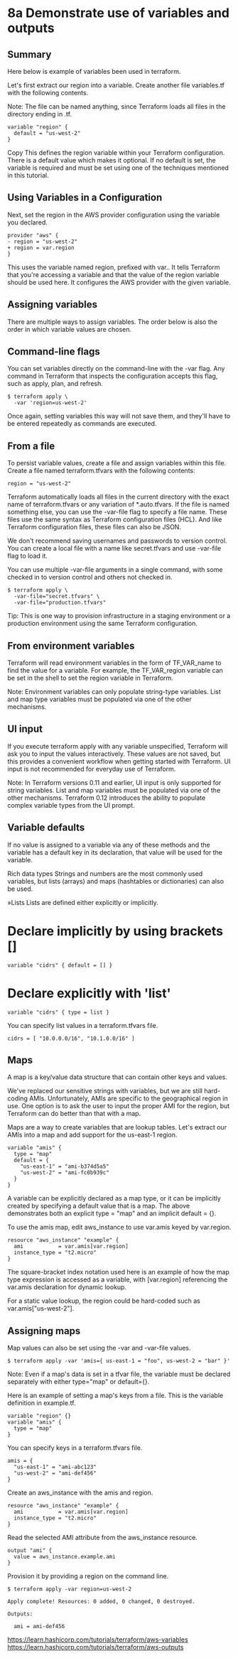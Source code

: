 # 8a Demonstrate use of variables and outputs

## Summary

Here below is example of variables been used in terraform.

Let's first extract our region into a variable. Create another file variables.tf with the following contents.

Note: The file can be named anything, since Terraform loads all files in the directory ending in .tf.

```
variable "region" {
  default = "us-west-2"
}
```

Copy
This defines the region variable within your Terraform configuration. There is a default value which makes it optional. If no default is set, the variable is required and must be set using one of the techniques mentioned in this tutorial.

## Using Variables in a Configuration

Next, set the region in the AWS provider configuration using the variable you declared.

```
provider "aws" {
- region = "us-west-2"
+ region = var.region
}
```
This uses the variable named region, prefixed with var.. It tells Terraform that you're accessing a variable and that the value of the region variable should be used here. It configures the AWS provider with the given variable.

## Assigning variables

There are multiple ways to assign variables. The order below is also the order in which variable values are chosen.

## Command-line flags

You can set variables directly on the command-line with the -var flag. Any command in Terraform that inspects the configuration accepts this flag, such as apply, plan, and refresh.

```
$ terraform apply \
  -var 'region=us-west-2'
```

Once again, setting variables this way will not save them, and they'll have to be entered repeatedly as commands are executed.

## From a file

To persist variable values, create a file and assign variables within this file. Create a file named terraform.tfvars with the following contents:

```
region = "us-west-2"
```

Terraform automatically loads all files in the current directory with the exact name of terraform.tfvars or any variation of *.auto.tfvars. If the file is named something else, you can use the -var-file flag to specify a file name. These files use the same syntax as Terraform configuration files (HCL). And like Terraform configuration files, these files can also be JSON.

We don't recommend saving usernames and passwords to version control. You can create a local file with a name like secret.tfvars and use -var-file flag to load it.

You can use multiple -var-file arguments in a single command, with some checked in to version control and others not checked in.

```
$ terraform apply \
  -var-file="secret.tfvars" \
  -var-file="production.tfvars"
```

Tip: This is one way to provision infrastructure in a staging environment or a production environment using the same Terraform configuration.

## From environment variables

Terraform will read environment variables in the form of TF_VAR_name to find the value for a variable. For example, the TF_VAR_region variable can be set in the shell to set the region variable in Terraform.

Note: Environment variables can only populate string-type variables. List and map type variables must be populated via one of the other mechanisms.

## UI input

If you execute terraform apply with any variable unspecified, Terraform will ask you to input the values interactively. These values are not saved, but this provides a convenient workflow when getting started with Terraform. UI input is not recommended for everyday use of Terraform.

Note: In Terraform versions 0.11 and earlier, UI input is only supported for string variables. List and map variables must be populated via one of the other mechanisms. Terraform 0.12 introduces the ability to populate complex variable types from the UI prompt.

## Variable defaults

If no value is assigned to a variable via any of these methods and the variable has a default key in its declaration, that value will be used for the variable.

Rich data types
Strings and numbers are the most commonly used variables, but lists (arrays) and maps (hashtables or dictionaries) can also be used.

»Lists
Lists are defined either explicitly or implicitly.

# Declare implicitly by using brackets []

```
variable "cidrs" { default = [] }
```

# Declare explicitly with 'list'

```
variable "cidrs" { type = list }
```

You can specify list values in a terraform.tfvars file.

```
cidrs = [ "10.0.0.0/16", "10.1.0.0/16" ]
```

## Maps

A map is a key/value data structure that can contain other keys and values.

We've replaced our sensitive strings with variables, but we are still hard-coding AMIs. Unfortunately, AMIs are specific to the geographical region in use. One option is to ask the user to input the proper AMI for the region, but Terraform can do better than that with a map.

Maps are a way to create variables that are lookup tables. Let's extract our AMIs into a map and add support for the us-east-1 region.

```
variable "amis" {
  type = "map"
  default = {
    "us-east-1" = "ami-b374d5a5"
    "us-west-2" = "ami-fc0b939c"
  }
}
```
A variable can be explicitly declared as a map type, or it can be implicitly created by specifying a default value that is a map. The above demonstrates both an explicit type = "map" and an implicit default = {}.

To use the amis map, edit aws_instance to use var.amis keyed by var.region.

```
resource "aws_instance" "example" {
  ami           = var.amis[var.region]
  instance_type = "t2.micro"
}
```
The square-bracket index notation used here is an example of how the map type expression is accessed as a variable, with [var.region] referencing the var.amis declaration for dynamic lookup.

For a static value lookup, the region could be hard-coded such as var.amis["us-west-2"].

## Assigning maps

Map values can also be set using the -var and -var-file values.

```
$ terraform apply -var 'amis={ us-east-1 = "foo", us-west-2 = "bar" }'
```

Note: Even if a map's data is set in a tfvar file, the variable must be declared separately with either type="map" or default={}.

Here is an example of setting a map's keys from a file. This is the variable definition in example.tf.

```
variable "region" {}
variable "amis" {
  type = "map"
}
```
You can specify keys in a terraform.tfvars file.

```
amis = {
  "us-east-1" = "ami-abc123"
  "us-west-2" = "ami-def456"
}
```
Create an aws_instance with the amis and region.

```
resource "aws_instance" "example" {
  ami           = var.amis[var.region]
  instance_type = "t2.micro"
}
```
Read the selected AMI attribute from the aws_instance resource.

```
output "ami" {
  value = aws_instance.example.ami
}
```
Provision it by providing a region on the command line.

```
$ terraform apply -var region=us-west-2

Apply complete! Resources: 0 added, 0 changed, 0 destroyed.

Outputs:

  ami = ami-def456
```

https://learn.hashicorp.com/tutorials/terraform/aws-variables
https://learn.hashicorp.com/tutorials/terraform/aws-outputs